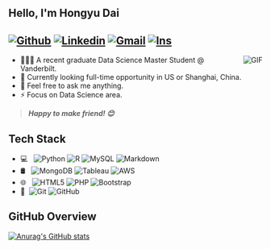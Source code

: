 

<!--
- 🔭 I’m currently working on ...
- 🌱 I’m currently learning ...
- 👯 I’m looking to collaborate on ...
- 🤔 I’m looking for help with ...
- 💬 Ask me about ...
- 📫 How to reach me: ...
- 😄 Pronouns: ...
- ⚡ Fun fact: ...
-->


## Hello, I'm Hongyu Dai 
[![Github](https://img.shields.io/badge/-Github-000?style=flat&logo=Github&logoColor=white)](https://github.com/FernandoRoldan93)
[![Linkedin](https://img.shields.io/badge/-LinkedIn-blue?style=flat&logo=Linkedin&logoColor=white)](https://www.linkedin.com/in/froldanzafra/)
[![Gmail](https://img.shields.io/badge/-Gmail-c14438?style=flat&logo=Gmail&logoColor=white)](mailto:hongyudai1022@gmail.com)
[![Ins](https://img.shields.io/badge/Instagram-E4405F?style=flat&logo=instagram&logoColor=white)](https://www.instagram.com/daiiiiiih/)
---
<img align="right" alt="GIF" src="https://raw.githubusercontent.com/JoeyBling/JoeyBling/master/pic/pusheencode.gif" />


- 👩🏻‍🎓 A recent graduate Data Science Master Student @ Vanderbilt.
- 🌱 Currently looking full-time opportunity in US or Shanghai, China.
- 💬 Feel free to ask me anything.
- ⚡ Focus on Data Science area.

> ***Happy to make friend! 😊***



## Tech Stack

- 💻 &#160; ![Python](https://img.shields.io/badge/Python-3776AB?style=flat&logo=python&logoColor=white)
![R](https://img.shields.io/badge/R-276DC3?style=flat&logo=r&logoColor=white)
![MySQL](https://img.shields.io/badge/-MySQL-333333?style=flat&logo=mysql)
![Markdown](https://img.shields.io/badge/-Markdown-333333?style=flat&logo=markdown)
- 🛢 &#160; 
![MongoDB](https://img.shields.io/badge/-MongoDB-333333?style=flat&logo=mongodb)
![Tableau](https://img.shields.io/badge/Tableau-E97627?style=flat&logo=Tableau&logoColor=white)
![AWS](https://img.shields.io/badge/Amazon_AWS-232F3E?style=flat&logo=amazon-aws&logoColor=white)
- 🌐 &#160; ![HTML5](https://img.shields.io/badge/-HTML5-333333?style=flat&logo=HTML5)
![PHP](https://img.shields.io/badge/PHP-777BB4?style=flat&logo=php&logoColor=white)
![Bootstrap](https://img.shields.io/badge/-Bootstrap-333333?style=flat&logo=bootstrap&logoColor=563D7C)
- 🔧 &#160;![Git](https://img.shields.io/badge/-Git-333333?style=flat&logo=git)
![GitHub](https://img.shields.io/badge/-GitHub-333333?style=flat&logo=github)



## GitHub Overview  
[![Anurag's GitHub stats](https://github-readme-stats.vercel.app/api?username=hydai99&count_private=true&show_icons=true&hide=stars)](https://github.com/anuraghazra/github-readme-stats)
